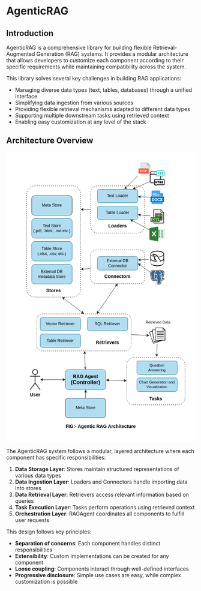 # AgenticRAG 

## Introduction

AgenticRAG is a comprehensive library for building flexible Retrieval-Augmented Generation (RAG) systems. It provides a modular architecture that allows developers to customize each component according to their specific requirements while maintaining compatibility across the system.

This library solves several key challenges in building RAG applications:
- Managing diverse data types (text, tables, databases) through a unified interface
- Simplifying data ingestion from various sources
- Providing flexible retrieval mechanisms adapted to different data types
- Supporting multiple downstream tasks using retrieved context
- Enabling easy customization at any level of the stack

## Architecture Overview
![AgenticRAG Architecture](architecture.png)


The AgenticRAG system follows a modular, layered architecture where each component has specific responsibilities:

1. **Data Storage Layer**: Stores maintain structured representations of various data types
2. **Data Ingestion Layer**: Loaders and Connectors handle importing data into stores
3. **Data Retrieval Layer**: Retrievers access relevant information based on queries
4. **Task Execution Layer**: Tasks perform operations using retrieved context
5. **Orchestration Layer**: RAGAgent coordinates all components to fulfill user requests

This design follows key principles:

- **Separation of concerns**: Each component handles distinct responsibilities
- **Extensibility**: Custom implementations can be created for any component
- **Loose coupling**: Components interact through well-defined interfaces
- **Progressive disclosure**: Simple use cases are easy, while complex customization is possible
